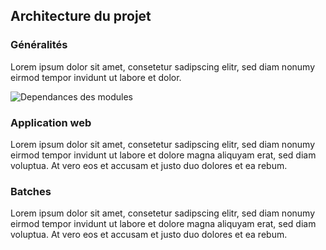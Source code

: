 ## Architecture du projet

### Généralités

Lorem ipsum dolor sit amet, consetetur sadipscing elitr, sed diam nonumy eirmod tempor invidunt ut labore et dolor.

![Dependances des modules](img/dependances_modules.png)

### Application web

Lorem ipsum dolor sit amet, consetetur sadipscing elitr, sed diam nonumy eirmod tempor invidunt ut labore et dolore magna aliquyam erat, sed diam voluptua. At vero eos et accusam et justo duo dolores et ea rebum.

### Batches

Lorem ipsum dolor sit amet, consetetur sadipscing elitr, sed diam nonumy eirmod tempor invidunt ut labore et dolore magna aliquyam erat, sed diam voluptua. At vero eos et accusam et justo duo dolores et ea rebum.